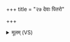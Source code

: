 +++
title = "२७ देवाः पितरो"

+++
<details><summary>मूलम् (VS)</summary>

दे॒वाः पि॒तरो॑ मनु॒ष्या᳡ गन्धर्वाप्स॒रस॑श्च॒ ये।  
उच्छि॑ष्टाज्जज्ञिरे॒ सर्वे॑ दि॒वि दे॒वा दि॑वि॒श्रितः॑ ॥
</details>